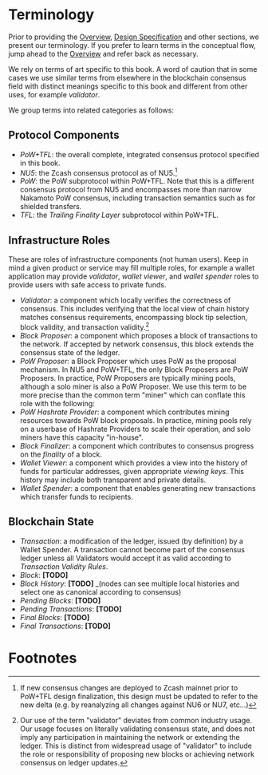 # Terminology

Prior to providing the [Overview](./overview.md), [Design Specification](./design-specification.md) and other sections, we present our terminology. If you prefer to learn terms in the conceptual flow, jump ahead to the [Overview](./overview.md) and refer back as necessary.

We rely on terms of art specific to this book. A word of caution that in some cases we use similar terms from elsewhere in the blockchain consensus field with distinct meanings specific to this book and different from other uses, for example *validator*.

We group terms into related categories as follows:

## Protocol Components

- *PoW+TFL*: the overall complete, integrated consensus protocol specified in this book.
- *NU5*: the Zcash consensus protocol as of NU5.[^new-mainnet-precursors]
- *PoW*: the PoW subprotocol within PoW+TFL. Note that this is a different consensus protocol from NU5 and encompasses more than narrow Nakamoto PoW consensus, including transaction semantics such as for shielded transfers.
- *TFL*: the *Trailing Finality Layer* subprotocol within PoW+TFL.

## Infrastructure Roles

These are roles of infrastructure components (not human users). Keep in mind a given product or service may fill multiple roles, for example a wallet application may provide *validator*, *wallet viewer*, and *wallet spender* roles to provide users with safe access to private funds.

- *Validator*: a component which locally verifies the correctness of consensus. This includes verifying that the local view of chain history matches consensus requirements, encompassing block tip selection, block validity, and transaction validity.[^validator-distinction]
- *Block Proposer*: a component which proposes a block of transactions to the network. If accepted by network consensus, this block extends the consensus state of the ledger.
- *PoW Proposer*: a Block Proposer which uses PoW as the proposal mechanism. In NU5 and PoW+TFL, the only Block Proposers are PoW Proposers. In practice, PoW Proposers are typically mining pools, although a solo miner is also a PoW Proposer. We use this term to be more precise than the common term "miner" which can conflate this role with the following:
- *PoW Hashrate Provider*: a component which contributes mining resources towards PoW block proposals. In practice, mining pools rely on a userbase of Hashrate Providers to scale their operation, and solo miners have this capacity "in-house".
- *Block Finalizer*: a component which contributes to consensus progress on the *finality* of a block.
- *Wallet Viewer*: a component which provides a view into the history of funds for particular addresses, given appropriate *viewing keys*. This history may include both transparent and private details.
- *Wallet Spender*: a component that enables generating new transactions which transfer funds to recipients.

## Blockchain State

- *Transaction*: a modification of the ledger, issued (by definition) by a Wallet Spender. A transaction cannot become part of the consensus ledger unless all Validators would accept it as valid according to *Transaction Validity Rules*.
- *Block*: **\[TODO\]**
- *Block History*: **\[TODO\]** _(nodes can see multiple local histories and select one as canonical according to consensus)
- *Pending Blocks*: **\[TODO\]**
- *Pending Transactions*: **\[TODO\]**
- *Final Blocks*: **\[TODO\]**
- *Final Transactions*: **\[TODO\]**

# Footnotes

[^new-mainnet-precursors]: If new consensus changes are deployed to Zcash mainnet prior to PoW+TFL design finalization, this design must be updated to refer to the new delta (e.g. by reanalyzing all changes against NU6 or NU7, etc…)

[^validator-distinction]: Our use of the term "validator" deviates from common industry usage. Our usage focuses on literally validating consensus state, and does not imply any participation in maintaining the network or extending the ledger. This is distinct from widespread usage of "validator" to include the role or responsibility of proposing new blocks or achieving network consensus on ledger updates.
